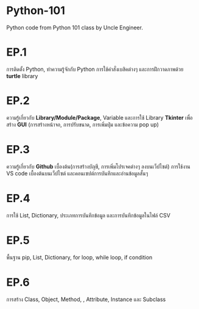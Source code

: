 # Python-101
Python code from Python 101 class by Uncle Engineer.

# EP.1
การติดตั้ง Python, ทำความรู้จักกับ Python การใช้คำสั่งเบสิคต่างๆ และการฝึกวาดภาพด้วย **turtle** library

# EP.2
ความรู้เกี่ยวกับ **Library/Module/Package**, Variable และการใช้ Library **Tkinter** เพื่อสร้าง **GUI** (การสร้างหน้าจอ, การปรับขนาด, การเพิ่มปุ่ม และข้อความ pop up)

# EP.3
ความรู้เกี่ยวกับ **Github** เบื้องต้น(การสร้างบัญชี, การเพิ่มโปรเจคต่างๆ ลงบนเว็ปไซต์) การใช้งาน VS code เบื้องต้นบนเว็ปไซต์ และคอนเซปต์การบันทึกและอ่านข้อมูลสั้นๆ

# EP.4
การใช้ List, Dictionary, ประเภทการบันทึกข้อมูล และการบันทึกข้อมูลในไฟล์ CSV

# EP.5
พื้นฐาน pip, List, Dictionary, for loop, while loop, if condition

# EP.6
การสร้าง Class, Object, Method, , Attribute, Instance และ Subclass
